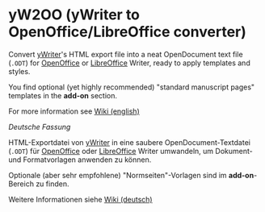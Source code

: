 # yW2OO (yWriter to OpenOffice/LibreOffice converter)

Convert [yWriter](http://www.spacejock.com/yWriter5.html)'s HTML export file into a neat OpenDocument text file (`.ODT`) for [OpenOffice](https://www.openoffice.org) or [LibreOffice](https://www.libreoffice.org) Writer, ready to apply templates and styles.

You find optional (yet highly recommended) "standard manuscript pages" templates in the __add-on__ section.

For more information see [Wiki (english)](https://github.com/peter88213/yW2OO/wiki)

_Deutsche Fassung_

HTML-Exportdatei von [yWriter](http://www.spacejock.com/yWriter5.html) in eine saubere OpenDocument-Textdatei (`.ODT`) für [OpenOffice](https://www.openoffice.org/de) oder [LibreOffice](https://de.libreoffice.org) Writer umwandeln, um Dokument- und Formatvorlagen anwenden zu können.

Optionale (aber sehr empfohlene) "Normseiten"-Vorlagen sind im __add-on__-Bereich zu finden. 

Weitere Informationen siehe [Wiki (deutsch)](https://github.com/peter88213/yW2OO/wiki/Deutsch)
